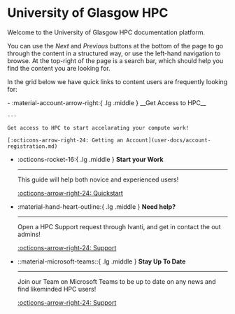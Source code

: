 # University of Glasgow HPC
Welcome to the University of Glasgow HPC documentation platform. 

You can use the *Next* and *Previous* buttons at the bottom of the page to go through the content in a structured way, or use the left-hand navigation to browse. At the top-right of the page is a search bar, which should help you find the content you are looking for.

In the grid below we have quick links to content users are frequently looking for:

<div class="grid cards" markdown>
-   :material-account-arrow-right:{ .lg .middle } __Get Access to HPC__

    ---

    Get access to HPC to start accelarating your compute work!

    [:octicons-arrow-right-24: Getting an Account](user-docs/account-registration.md)

-   :octicons-rocket-16:{ .lg .middle } __Start your Work__

    ---

    This guide will help both novice and experienced users!

    [:octicons-arrow-right-24: Quickstart](user-docs/quickstart.md)

-   :material-hand-heart-outline:{ .lg .middle } __Need help?__

    ---

    Open a HPC Support request through Ivanti, and get in contact the out admins!

    [:octicons-arrow-right-24: Support](https://glasgow.saasiteu.com/Modules/SelfService/#serviceCatalog/request/AFB25E75ED5E40E4BDF84FDEE6108945)

-   ::material-microsoft-teams::{ .lg .middle } __Stay Up To Date__

    ---

    Join our Team on Microsoft Teams to be up to date on any news and find likeminded HPC users!

    [:octicons-arrow-right-24: Support](#)
</div>